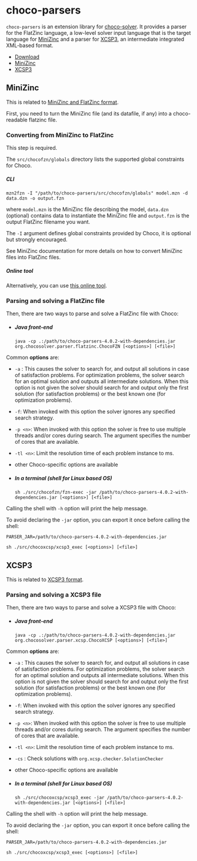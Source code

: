 choco-parsers
=============

`choco-parsers` is an extension library for [choco-solver](https://github.com/chocoteam/choco-solver).
It provides a parser for the FlatZinc language, a low-level solver input language that is the target language for [MiniZinc](http://www.minizinc.org/) 
and a parser for [XCSP3](http://xcsp.org), an intermediate integrated XML-based format.

* [Download](https://github.com/chocoteam/choco-parsers/releases/latest)
* [MiniZinc](#mzn)
* [XCSP3](#xcsp)


<a name="mzn"></a>
## MiniZinc

This is related to [MiniZinc and FlatZinc format](http://www.minizinc.org).

First, you need to turn the MiniZinc file (and its datafile, if any) into a choco-readable flatzinc file.

### Converting from MiniZinc to FlatZinc

This step is required.

The `src/chocofzn/globals` directory lists the supported global constraints for Choco.


##### CLI
    
```mzn2fzn -I "/path/to/choco-parsers/src/chocofzn/globals" model.mzn -d data.dzn -o output.fzn```

where `model.mzn` is the MiniZinc file describing the model, 
`data.dzn` (optional) contains data to instantiate the MiniZinc file and
`output.fzn` is the output FlatZinc filename you want.

The `-I` argument defines global constraints provided by Choco, it is optional but strongly encouraged.

See MiniZinc documentation for more details on how to convert MiniZinc files into FlatZinc files.

##### Online tool

Alternatively, you can use [this online tool](http://chocozn.cosling.com).

### Parsing and solving a FlatZinc file

Then, there are two ways to parse and solve a FlatZinc file with Choco:

* ##### Java front-end

  ```java -cp .:/path/to/choco-parsers-4.0.2-with-dependencies.jar org.chocosolver.parser.flatzinc.ChocoFZN [<options>] [<file>]```
  
Common __options__ are:
* ```-a``` : This causes the solver to search for, and output all solutions in case of satisfaction problems. For optimization problems, the solver search for an optimal solution and outputs all intermediate solutions. When this option is not given the solver should search for and output only the first solution (for satisfaction problems) or the best known one (for optimization problems).
* ```-f```: When invoked with this option the solver ignores any specified search strategy.
* ```-p <n>```: When invoked with this option the solver is free to use multiple threads and/or cores during search.  The argument <n> specifies the number of cores that are available. 
* ```-tl <n>```: Limit the resolution time of each problem instance to <n> ms.
* other Choco-specific options are available
  
* ##### In a terminal (shell for Linux based OS)
  
  ```sh ./src/chocofzn/fzn-exec -jar /path/to/choco-parsers-4.0.2-with-dependencies.jar [<options>] [<file>]```  

Calling the shell with `-h` option will print the help message.

To avoid declaring the `-jar` option, you can export it once before calling the shell:

   `PARSER_JAR=/path/to/choco-parsers-4.0.2-with-dependencies.jar`
   
   `sh ./src/chocoxcsp/xcsp3_exec [<options>] [<file>]`

<a name="xcsp"></a>
## XCSP3

This is related to [XCSP3 format](http://xcsp.org).

### Parsing and solving a XCSP3 file

Then, there are two ways to parse and solve a XCSP3 file with Choco:

* ##### Java front-end

  ```java -cp .:/path/to/choco-parsers-4.0.2-with-dependencies.jar org.chocosolver.parser.xcsp.ChocoXCSP [<options>] [<file>]```

Common __options__ are:
* ```-a``` : This causes the solver to search for, and output all solutions in case of satisfaction problems. For optimization problems, the solver search for an optimal solution and outputs all intermediate solutions. When this option is not given the solver should search for and output only the first solution (for satisfaction problems) or the best known one (for optimization problems).
* ```-f```: When invoked with this option the solver ignores any specified search strategy.
* ```-p <n>```: When invoked with this option the solver is free to use multiple threads and/or cores during search.  The argument <n> specifies the number of cores that are available. 
* ```-tl <n>```: Limit the resolution time of each problem instance to <n> ms.
* ```-cs``` : Check solutions with `org.xcsp.checker.SolutionChecker`
* other Choco-specific options are available

  
* ##### In a terminal (shell for Linux based OS)
  
  ```sh ./src/chocoxcsp/xcsp3_exec -jar /path/to/choco-parsers-4.0.2-with-dependencies.jar [<options>] [<file>]```  

Calling the shell with `-h` option will print the help message.

To avoid declaring the `-jar` option, you can export it once before calling the shell:

   `PARSER_JAR=/path/to/choco-parsers-4.0.2-with-dependencies.jar`
   
   `sh ./src/chocoxcsp/xcsp3_exec [<options>] [<file>]`


